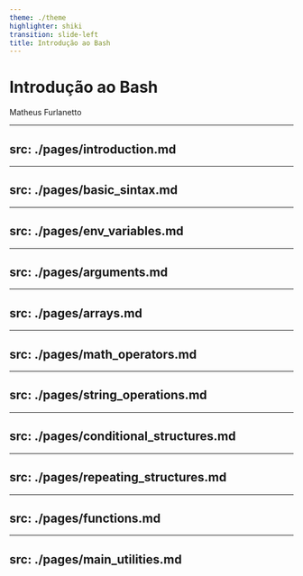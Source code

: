 ```yaml
---
theme: ./theme
highlighter: shiki
transition: slide-left
title: Introdução ao Bash
---
```


# Introdução ao Bash <logos-bash-icon />
Matheus Furlanetto

---
src: ./pages/introduction.md
---

---
src: ./pages/basic_sintax.md
---

---
src: ./pages/env_variables.md
---

---
src: ./pages/arguments.md
---

---
src: ./pages/arrays.md
---

---
src: ./pages/math_operators.md
---

---
src: ./pages/string_operations.md
---

---
src: ./pages/conditional_structures.md
---

---
src: ./pages/repeating_structures.md
---

---
src: ./pages/functions.md
---

---
src: ./pages/main_utilities.md
---